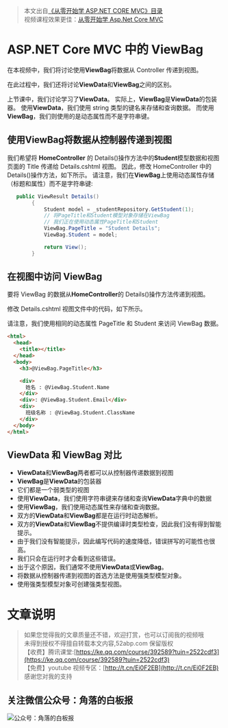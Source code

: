 > 本文出自[《从零开始学 ASP.NET CORE MVC》目录](https://www.52abp.com/wiki/mvc/0.1.4/1.Intro) </br>
> 视频课程效果更佳：[从零开始学 Asp.Net Core MVC](https://study.163.com/course/courseMain.htm?courseId=1209215803&share=2&shareId=400000000309007) </br>

# ASP.NET Core MVC 中的 ViewBag

在本视频中，我们将讨论使用**ViewBag**将数据从 Controller 传递到视图。

在此过程中，我们还将讨论**ViewData**和**ViewBag**之间的区别。

上节课中，我们讨论学习了**ViewData**。
实际上，**ViewBag**是**ViewData**的包装器。
使用**ViewData**，我们使用 string 类型的键名来存储和查询数据。
而使用**ViewBag**，我们则使用的是动态属性而不是字符串键。

## 使用**ViewBag**将数据从控制器传递到视图

我们希望将 **HomeController** 的 Details()操作方法中的**Student**模型数据和视图页面的 Title 传递给 Details.cshtml 视图。
因此，修改 HomeController 中的 Details()操作方法，如下所示。
请注意，我们在**ViewBag**上使用动态属性存储（标题和属性）而不是字符串键:

```csharp
   public ViewResult Details()
        {
            Student model = _studentRepository.GetStudent(1);
            // 将PageTitle和Student模型对象存储在ViewBag
            // 我们正在使用动态属性PageTitle和Student
            ViewBag.PageTitle = "Student Details";
            ViewBag.Student = model;

            return View();
        }
```

## 在视图中访问 ViewBag

要将 ViewBag 的数据从**HomeController**的 Details()操作方法传递到视图。

修改 Details.cshtml 视图文件中的代码，如下所示。

请注意，我们使用相同的动态属性 PageTitle 和 Student 来访问 ViewBag 数据。

```html
<html>
  <head>
    <title></title>
  </head>
  <body>
    <h3>@ViewBag.PageTitle</h3>

    <div>
      姓名 : @ViewBag.Student.Name
    </div>
    <div>: @ViewBag.Student.Email</div>
    <div>
      班级名称 : @ViewBag.Student.ClassName
    </div>
  </body>
</html>
```

## ViewData 和 ViewBag 对比

- **ViewData**和**ViewBag**两者都可以从控制器传递数据到视图
- **ViewBag**是**ViewData**的包装器
- 它们都是一个弱类型的视图
- 使用**ViewData**，我们使用字符串键来存储和查询**ViewData**字典中的数据
- 使用**ViewBag**，我们使用动态属性来存储和查询数据。
- 双方的**ViewData**和**ViewBag**都是在运行时动态解析。
- 双方的**ViewData**和**ViewBag**不提供编译时类型检查，因此我们没有得到智能提示。
- 由于我们没有智能提示，因此编写代码的速度降低，错误拼写的可能性也很高。
- 我们只会在运行时才会看到这些错误。
- 出于这个原因，我们通常不使用**ViewData**或**ViewBag**。
- 将数据从控制器传递到视图的首选方法是使用强类型模型对象。
- 使用强类型模型对象可创建强类型视图。

# 文章说明

> 如果您觉得我的文章质量还不错，欢迎打赏，也可以订阅我的视频哦 </br>
> 未得到授权不得擅自转载本文内容,52abp.com 保留版权 </br>
> 【收费】腾讯课堂:[https://ke.qq.com/course/392589?tuin=2522cdf3](https://ke.qq.com/course/392589?tuin=2522cdf3) </br>
> 【免费】youtube 视频专区：[http://t.cn/Ei0F2EB](http://t.cn/Ei0F2EB) </br>
> 感谢您对我的支持

## 关注微信公众号：角落的白板报

![公众号：角落的白板报](https://upload-images.jianshu.io/upload_images/1979022-f19c505c18160c16.png)
